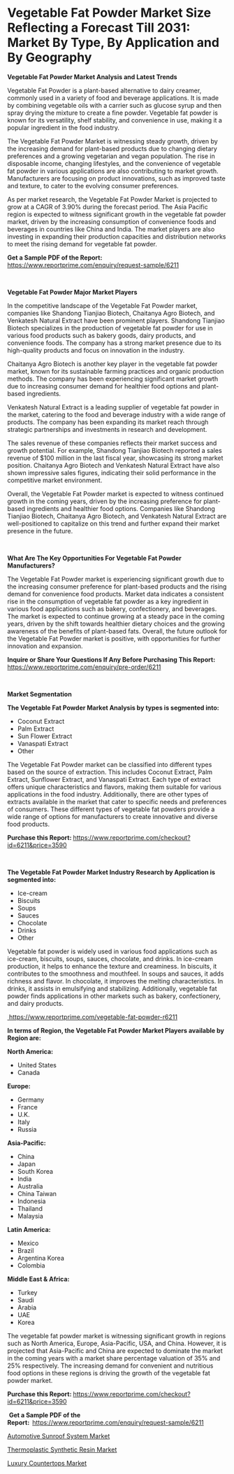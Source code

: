 <p><h1>Vegetable Fat Powder Market Size Reflecting a Forecast Till 2031: Market By Type, By Application and By Geography</h1></p><p><strong>Vegetable Fat Powder Market Analysis and Latest Trends</strong></p>
<p><p>Vegetable Fat Powder is a plant-based alternative to dairy creamer, commonly used in a variety of food and beverage applications. It is made by combining vegetable oils with a carrier such as glucose syrup and then spray drying the mixture to create a fine powder. Vegetable fat powder is known for its versatility, shelf stability, and convenience in use, making it a popular ingredient in the food industry.</p><p>The Vegetable Fat Powder Market is witnessing steady growth, driven by the increasing demand for plant-based products due to changing dietary preferences and a growing vegetarian and vegan population. The rise in disposable income, changing lifestyles, and the convenience of vegetable fat powder in various applications are also contributing to market growth. Manufacturers are focusing on product innovations, such as improved taste and texture, to cater to the evolving consumer preferences.</p><p>As per market research, the Vegetable Fat Powder Market is projected to grow at a CAGR of 3.90% during the forecast period. The Asia Pacific region is expected to witness significant growth in the vegetable fat powder market, driven by the increasing consumption of convenience foods and beverages in countries like China and India. The market players are also investing in expanding their production capacities and distribution networks to meet the rising demand for vegetable fat powder.</p></p>
<p><strong>Get a Sample PDF of the Report:&nbsp;</strong> <a href="https://www.reportprime.com/enquiry/request-sample/6211">https://www.reportprime.com/enquiry/request-sample/6211</a></p>
<p>&nbsp;</p>
<p><strong>Vegetable Fat Powder Major Market Players</strong></p>
<p><p>In the competitive landscape of the Vegetable Fat Powder market, companies like Shandong Tianjiao Biotech, Chaitanya Agro Biotech, and Venkatesh Natural Extract have been prominent players. Shandong Tianjiao Biotech specializes in the production of vegetable fat powder for use in various food products such as bakery goods, dairy products, and convenience foods. The company has a strong market presence due to its high-quality products and focus on innovation in the industry.</p><p>Chaitanya Agro Biotech is another key player in the vegetable fat powder market, known for its sustainable farming practices and organic production methods. The company has been experiencing significant market growth due to increasing consumer demand for healthier food options and plant-based ingredients.</p><p>Venkatesh Natural Extract is a leading supplier of vegetable fat powder in the market, catering to the food and beverage industry with a wide range of products. The company has been expanding its market reach through strategic partnerships and investments in research and development.</p><p>The sales revenue of these companies reflects their market success and growth potential. For example, Shandong Tianjiao Biotech reported a sales revenue of $100 million in the last fiscal year, showcasing its strong market position. Chaitanya Agro Biotech and Venkatesh Natural Extract have also shown impressive sales figures, indicating their solid performance in the competitive market environment.</p><p>Overall, the Vegetable Fat Powder market is expected to witness continued growth in the coming years, driven by the increasing preference for plant-based ingredients and healthier food options. Companies like Shandong Tianjiao Biotech, Chaitanya Agro Biotech, and Venkatesh Natural Extract are well-positioned to capitalize on this trend and further expand their market presence in the future.</p></p>
<p>&nbsp;</p>
<p><strong>What Are The Key Opportunities For Vegetable Fat Powder Manufacturers?</strong></p>
<p><p>The Vegetable Fat Powder market is experiencing significant growth due to the increasing consumer preference for plant-based products and the rising demand for convenience food products. Market data indicates a consistent rise in the consumption of vegetable fat powder as a key ingredient in various food applications such as bakery, confectionery, and beverages. The market is expected to continue growing at a steady pace in the coming years, driven by the shift towards healthier dietary choices and the growing awareness of the benefits of plant-based fats. Overall, the future outlook for the Vegetable Fat Powder market is positive, with opportunities for further innovation and expansion.</p></p>
<p><strong>Inquire or Share Your Questions If Any Before Purchasing This Report:</strong> <a href="https://www.reportprime.com/enquiry/pre-order/6211">https://www.reportprime.com/enquiry/pre-order/6211</a></p>
<p>&nbsp;</p>
<p><strong>Market Segmentation</strong></p>
<p><strong>The Vegetable Fat Powder Market Analysis by types is segmented into:</strong></p>
<p><ul><li>Coconut Extract</li><li>Palm Extract</li><li>Sun Flower Extract</li><li>Vanaspati Extract</li><li>Other</li></ul></p>
<p><p>The Vegetable Fat Powder market can be classified into different types based on the source of extraction. This includes Coconut Extract, Palm Extract, Sunflower Extract, and Vanaspati Extract. Each type of extract offers unique characteristics and flavors, making them suitable for various applications in the food industry. Additionally, there are other types of extracts available in the market that cater to specific needs and preferences of consumers. These different types of vegetable fat powders provide a wide range of options for manufacturers to create innovative and diverse food products.</p></p>
<p><strong>Purchase this Report:&nbsp;</strong><a href="https://www.reportprime.com/checkout?id=6211&price=3590">https://www.reportprime.com/checkout?id=6211&price=3590</a></p>
<p>&nbsp;</p>
<p><strong>The Vegetable Fat Powder Market Industry Research by Application is segmented into:</strong></p>
<p><ul><li>Ice-cream</li><li>Biscuits</li><li>Soups</li><li>Sauces</li><li>Chocolate</li><li>Drinks</li><li>Other</li></ul></p>
<p><p>Vegetable fat powder is widely used in various food applications such as ice-cream, biscuits, soups, sauces, chocolate, and drinks. In ice-cream production, it helps to enhance the texture and creaminess. In biscuits, it contributes to the smoothness and mouthfeel. In soups and sauces, it adds richness and flavor. In chocolate, it improves the melting characteristics. In drinks, it assists in emulsifying and stabilizing. Additionally, vegetable fat powder finds applications in other markets such as bakery, confectionery, and dairy products.</p></p>
<p><a href="https://www.reportprime.com/vegetable-fat-powder-r6211">&nbsp;https://www.reportprime.com/vegetable-fat-powder-r6211</a></p>
<p><strong>In terms of Region, the Vegetable Fat Powder Market Players available by Region are:</strong></p>
<p>
    <p> <strong> North America: </strong>
        <ul>
            <li>United States</li>
            <li>Canada</li>
        </ul>
        </p> 
    <p> <strong> Europe: </strong>
        <ul>
            <li>Germany</li>
            <li>France</li>
            <li>U.K.</li>
            <li>Italy</li>
            <li>Russia</li>
        </ul>
        </p> 
    <p> <strong> Asia-Pacific: </strong>
        <ul>
            <li>China</li>
            <li>Japan</li>
            <li>South Korea</li>
            <li>India</li>
            <li>Australia</li>
            <li>China Taiwan</li>
            <li>Indonesia</li>
            <li>Thailand</li>
            <li>Malaysia</li>
        </ul>
        </p> 
    <p> <strong> Latin America: </strong>
        <ul>
            <li>Mexico</li>
            <li>Brazil</li>
            <li>Argentina Korea</li>
            <li>Colombia</li>
        </ul>
        </p> 
    <p> <strong> Middle East & Africa: </strong>
        <ul>
            <li>Turkey</li>
            <li>Saudi</li>
            <li>Arabia</li>
            <li>UAE</li>
            <li>Korea</li>
        </ul>
    </p>
    </p>
<p><p>The vegetable fat powder market is witnessing significant growth in regions such as North America, Europe, Asia-Pacific, USA, and China. However, it is projected that Asia-Pacific and China are expected to dominate the market in the coming years with a market share percentage valuation of 35% and 25% respectively. The increasing demand for convenient and nutritious food options in these regions is driving the growth of the vegetable fat powder market.</p></p>
<p><strong>Purchase this Report: </strong><a href="https://www.reportprime.com/checkout?id=6211&price=3590">https://www.reportprime.com/checkout?id=6211&price=3590</a></p>
<p>&nbsp;<strong>Get a Sample PDF of the Report:&nbsp;&nbsp;</strong><a href="https://www.reportprime.com/enquiry/request-sample/6211">https://www.reportprime.com/enquiry/request-sample/6211</a></p>
<p><strong></strong></p>
<p><p><a href="https://www.linkedin.com/pulse/automotive-sunroof-system-market-share-amp-new-trends-ij1se?trackingId=MfO0Z3aOAkB8kzTmFRoVjQ%3D%3D">Automotive Sunroof System Market</a></p><p><a href="https://www.linkedin.com/pulse/thermoplastic-synthetic-resin-market-research-report-fckmc?trackingId=EiuOA%2Fn05zJ1g73cryAZ3A%3D%3D">Thermoplastic Synthetic Resin Market</a></p><p><a href="https://gamy-alyssum-396.notion.site/Luxury-Countertops-Market-Analysis-Examines-its-Scope-on-Growth-Opportunities-and-Forecasted-Trends-67126dcd34ce4ee5b1c3c04e7aebcb0b">Luxury Countertops Market</a></p></p>